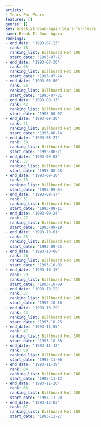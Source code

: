 ```yaml
---
artists:
- Tears For Fears
features: []
genres: []
key: break-it-down-again-tears-for-fears
name: Break It Down Again
rankings:
- end_date: '1993-07-23'
  rank: 78
  ranking_list: Billboard Hot 100
  start_date: '1993-07-17'
- end_date: '1993-07-30'
  rank: 65
  ranking_list: Billboard Hot 100
  start_date: '1993-07-24'
- end_date: '1993-08-06'
  rank: 56
  ranking_list: Billboard Hot 100
  start_date: '1993-07-31'
- end_date: '1993-08-13'
  rank: 42
  ranking_list: Billboard Hot 100
  start_date: '1993-08-07'
- end_date: '1993-08-20'
  rank: 41
  ranking_list: Billboard Hot 100
  start_date: '1993-08-14'
- end_date: '1993-08-27'
  rank: 38
  ranking_list: Billboard Hot 100
  start_date: '1993-08-21'
- end_date: '1993-09-03'
  rank: 37
  ranking_list: Billboard Hot 100
  start_date: '1993-08-28'
- end_date: '1993-09-10'
  rank: 33
  ranking_list: Billboard Hot 100
  start_date: '1993-09-04'
- end_date: '1993-09-17'
  rank: 31
  ranking_list: Billboard Hot 100
  start_date: '1993-09-11'
- end_date: '1993-09-24'
  rank: 27
  ranking_list: Billboard Hot 100
  start_date: '1993-09-18'
- end_date: '1993-10-01'
  rank: 25
  ranking_list: Billboard Hot 100
  start_date: '1993-09-25'
- end_date: '1993-10-08'
  rank: 26
  ranking_list: Billboard Hot 100
  start_date: '1993-10-02'
- end_date: '1993-10-15'
  rank: 29
  ranking_list: Billboard Hot 100
  start_date: '1993-10-09'
- end_date: '1993-10-22'
  rank: 37
  ranking_list: Billboard Hot 100
  start_date: '1993-10-16'
- end_date: '1993-10-29'
  rank: 43
  ranking_list: Billboard Hot 100
  start_date: '1993-10-23'
- end_date: '1993-11-05'
  rank: 47
  ranking_list: Billboard Hot 100
  start_date: '1993-10-30'
- end_date: '1993-11-12'
  rank: 60
  ranking_list: Billboard Hot 100
  start_date: '1993-11-06'
- end_date: '1993-11-19'
  rank: 64
  ranking_list: Billboard Hot 100
  start_date: '1993-11-13'
- end_date: '1993-11-26'
  rank: 66
  ranking_list: Billboard Hot 100
  start_date: '1993-11-20'
- end_date: '1993-12-03'
  rank: 67
  ranking_list: Billboard Hot 100
  start_date: '1993-11-27'
---
```


